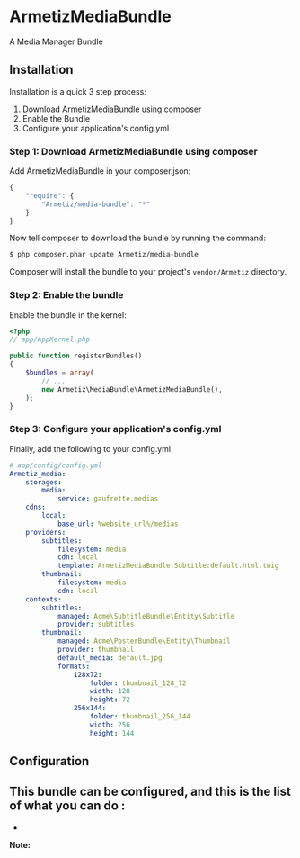 ArmetizMediaBundle
=====================

A Media Manager Bundle

## Installation

Installation is a quick 3 step process:

1. Download ArmetizMediaBundle using composer
2. Enable the Bundle
3. Configure your application's config.yml

### Step 1: Download ArmetizMediaBundle using composer

Add ArmetizMediaBundle in your composer.json:

```js
{
    "require": {
        "Armetiz/media-bundle": "*"
    }
}
```

Now tell composer to download the bundle by running the command:

``` bash
$ php composer.phar update Armetiz/media-bundle
```

Composer will install the bundle to your project's `vendor/Armetiz` directory.

### Step 2: Enable the bundle

Enable the bundle in the kernel:

``` php
<?php
// app/AppKernel.php

public function registerBundles()
{
    $bundles = array(
        // ...
        new Armetiz\MediaBundle\ArmetizMediaBundle(),
    );
}
```
### Step 3: Configure your application's config.yml

Finally, add the following to your config.yml

``` yaml
# app/config/config.yml
Armetiz_media:
    storages:
        media:
            service: gaufrette.medias
    cdns: 
        local:
            base_url: %website_url%/medias
    providers:
        subtitles:
            filesystem: media
            cdn: local
            template: ArmetizMediaBundle:Subtitle:default.html.twig
        thumbnail:
            filesystem: media
            cdn: local
    contexts:
        subtitles:
            managed: Acme\SubtitleBundle\Entity\Subtitle
            provider: subtitles
        thumbnail:
            managed: Acme\PosterBundle\Entity\Thumbnail
            provider: thumbnail
            default_media: default.jpg
            formats:
                128x72:
                    folder: thumbnail_128_72
                    width: 128
                    height: 72
                256x144:
                    folder: thumbnail_256_144
                    width: 256
                    height: 144
```

## Configuration
This bundle can be configured, and this is the list of what you can do :
-
-

**Note:**